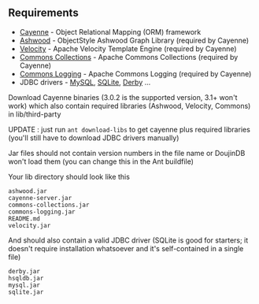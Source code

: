 Requirements
--
* [Cayenne] - Object Relational Mapping (ORM) framework
* [Ashwood] - ObjectStyle Ashwood Graph Library (required by Cayenne)
* [Velocity] - Apache Velocity Template Engine (required by Cayenne)
* [Commons Collections] - Apache Commons Collections (required by Cayenne)
* [Commons Logging] - Apache Commons Logging (required by Cayenne)
* JDBC drivers - [MySQL], [SQLite], [Derby] ...

Download Cayenne binaries (3.0.2 is the supported version, 3.1+ won't work) which also contain required libraries (Ashwood, Velocity, Commons) in lib/third-party

UPDATE : just run `ant download-libs` to get cayenne plus required libraries (you'll still have to download JDBC drivers manually)

Jar files should not contain version numbers in the file name or DoujinDB won't load them (you can change this in the Ant buildfile)

Your lib directory should look like this

```
ashwood.jar
cayenne-server.jar
commons-collections.jar
commons-logging.jar
README.md
velocity.jar
```

And should also contain a valid JDBC driver (SQLite is good for starters; it doesn't require installation whatsoever and it's self-contained in a single file)

```
derby.jar
hsqldb.jar
mysql.jar
sqlite.jar
```

  [cayenne]: http://cayenne.apache.org/
  [ashwood]: http://objectstyle.org/ashwood/
  [velocity]: http://jakarta.apache.org/velocity/
  [commons collections]: http://jakarta.apache.org/commons/collections
  [commons logging]: http://jakarta.apache.org/commons/logging/
  [mysql]: http://dev.mysql.com/downloads/connector/j/
  [sqlite]: https://bitbucket.org/xerial/sqlite-jdbc
  [Derby]: http://db.apache.org/derby/

